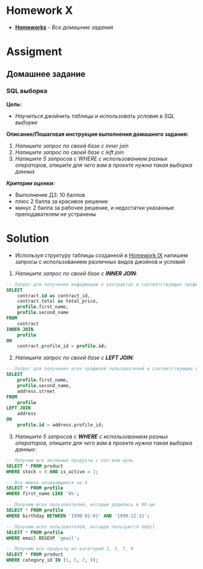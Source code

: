 # Homework X
* **[Homeworks](/README.md)** - *Все домашние задания*
# Assigment
## Домашнее задание
### SQL выборка

**Цель:**<br>
* *Научиться джойнить таблицы и использовать условия в SQL выборке*

**Описание/Пошаговая инструкция выполнения домашнего задания:**
1. *Напишите запрос по своей базе с inner join*
2. *Напишите запрос по своей базе с left join*
3. *Напишите 5 запросов с WHERE с использованием разных операторов, опишите для чего вам в проекте нужна такая выборка данных*

***Критерии оценки:***
* Выполнение ДЗ: 10 баллов
* плюс 2 балла за красивое решение
* минус 2 балла за рабочее решение, и недостатки указанные преподавателем не устранены

[//]: # (# Assessment)
[//]: # (![image]&#40;https://user-images.githubusercontent.com/37443340/227890091-022abddf-40b5-4b30-9026-981c53cc046d.png&#41;)
# Solution
- Используя структуру таблицы созданной в [Homework IX](/Homework%20IX/README.md) напишем запросы с использованием различных видов джойнов и условий
1. *Напишите запрос по своей базе с **_INNER JOIN_**:*
```sql
-- Запрос для получения информации о контрактах и соответствующих профилях пользователей
SELECT 
    contract.id as contract_id,
    contract.total as total_price,
    profile.first_name,
    profile.second_name
FROM
    contract
INNER JOIN
    profile
ON
    contract.profile_id = profile.id;
```
2. *Напишите запрос по своей базе с **_LEFT JOIN_**:*
```sql
-- Запрос для получения всех профилей пользователей и соответствующие им адреса, если они существуют.
SELECT 
    profile.first_name,
    profile.second_name,
    address.street
FROM
    profile
LEFT JOIN
    address
ON
    profile.id = address.profile_id;
```
3. *Напишите 5 запросов с **_WHERE_** с использованием разных операторов, опишите для чего вам в проекте нужна такая выборка данных:*
```sql
-- Получим все активные продукты с кол-вом нуль
SELECT * FROM product
WHERE stock = 0 AND is_active = 1;

-- Все имена начинающиеся на A
SELECT * FROM profile
WHERE first_name LIKE 'A%';

-- Получим всех пользователей, которые родились в 90-ые
SELECT * FROM profile
WHERE birthday BETWEEN '1990-01-01' AND '1999-12-31';

-- Получим всех пользователей, котоыре пользуются Gm@il
SELECT * FROM profile
WHERE email REGEXP 'gmail';

-- Получим все продукты из категорий 1, 5, 7, 9
SELECT * FROM product
WHERE category_id IN (1, 5, 7, 9);
```